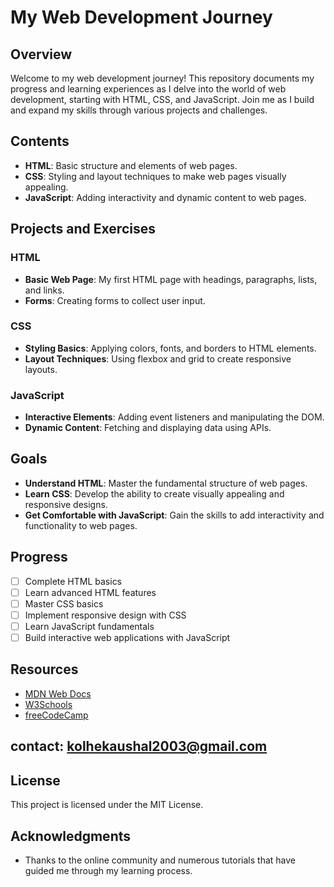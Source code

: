 # My Web Development Journey

## Overview
Welcome to my web development journey! This repository documents my progress and learning experiences as I delve into the world of web development, starting with HTML, CSS, and JavaScript. Join me as I build and expand my skills through various projects and challenges.

## Contents
- **HTML**: Basic structure and elements of web pages.
- **CSS**: Styling and layout techniques to make web pages visually appealing.
- **JavaScript**: Adding interactivity and dynamic content to web pages.

## Projects and Exercises
### HTML
- **Basic Web Page**: My first HTML page with headings, paragraphs, lists, and links.
- **Forms**: Creating forms to collect user input.

### CSS
- **Styling Basics**: Applying colors, fonts, and borders to HTML elements.
- **Layout Techniques**: Using flexbox and grid to create responsive layouts.

### JavaScript
- **Interactive Elements**: Adding event listeners and manipulating the DOM.
- **Dynamic Content**: Fetching and displaying data using APIs.

## Goals
- **Understand HTML**: Master the fundamental structure of web pages.
- **Learn CSS**: Develop the ability to create visually appealing and responsive designs.
- **Get Comfortable with JavaScript**: Gain the skills to add interactivity and functionality to web pages.

## Progress
- [ ] Complete HTML basics
- [ ] Learn advanced HTML features
- [ ] Master CSS basics
- [ ] Implement responsive design with CSS
- [ ] Learn JavaScript fundamentals
- [ ] Build interactive web applications with JavaScript

## Resources
- [MDN Web Docs](https://developer.mozilla.org/en-US/)
- [W3Schools](https://www.w3schools.com/)
- [freeCodeCamp](https://www.freecodecamp.org/)

## contact: kolhekaushal2003@gmail.com

## License
This project is licensed under the MIT License.

## Acknowledgments
- Thanks to the online community and numerous tutorials that have guided me through my learning process.
